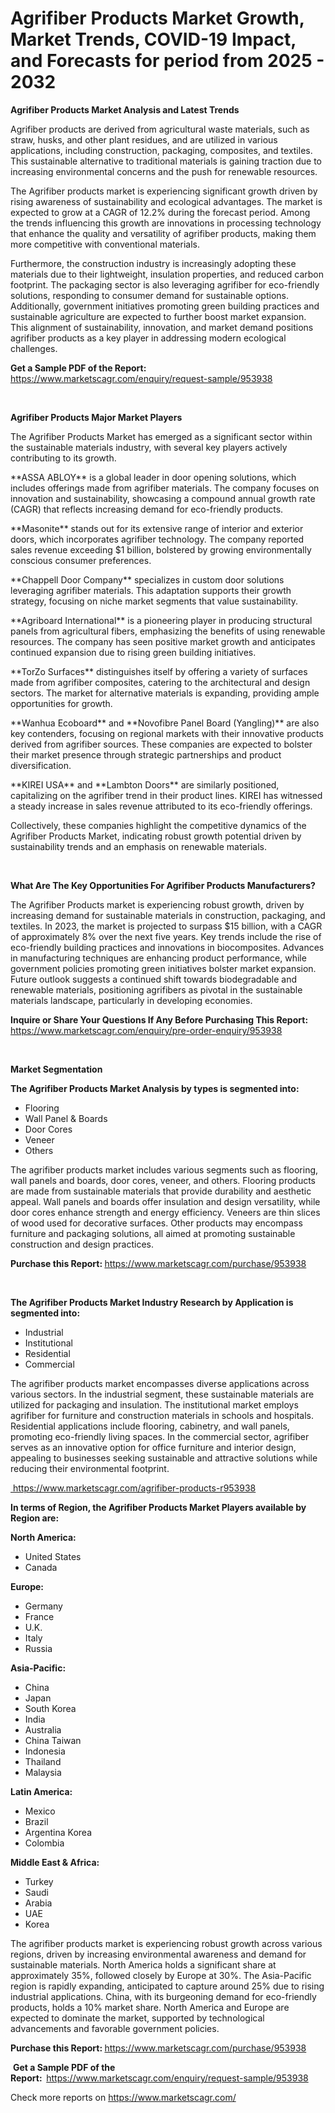 <p><h1>Agrifiber Products Market Growth, Market Trends, COVID-19 Impact, and Forecasts for period from 2025 - 2032</h1></p><p><strong>Agrifiber Products Market Analysis and Latest Trends</strong></p>
<p><p>Agrifiber products are derived from agricultural waste materials, such as straw, husks, and other plant residues, and are utilized in various applications, including construction, packaging, composites, and textiles. This sustainable alternative to traditional materials is gaining traction due to increasing environmental concerns and the push for renewable resources.</p><p>The Agrifiber products market is experiencing significant growth driven by rising awareness of sustainability and ecological advantages. The market is expected to grow at a CAGR of 12.2% during the forecast period. Among the trends influencing this growth are innovations in processing technology that enhance the quality and versatility of agrifiber products, making them more competitive with conventional materials.</p><p>Furthermore, the construction industry is increasingly adopting these materials due to their lightweight, insulation properties, and reduced carbon footprint. The packaging sector is also leveraging agrifiber for eco-friendly solutions, responding to consumer demand for sustainable options. Additionally, government initiatives promoting green building practices and sustainable agriculture are expected to further boost market expansion. This alignment of sustainability, innovation, and market demand positions agrifiber products as a key player in addressing modern ecological challenges.</p></p>
<p><strong>Get a Sample PDF of the Report:&nbsp;</strong> <a href="https://www.marketscagr.com/enquiry/request-sample/953938?utm_campaign=2465&utm_medium=2&utm_source=Github&utm_content=ia&utm_term=07032025&utm_id=agrifiber-products">https://www.marketscagr.com/enquiry/request-sample/953938</a></p>
<p>&nbsp;</p>
<p><strong>Agrifiber Products Major Market Players</strong></p>
<p><p>The Agrifiber Products Market has emerged as a significant sector within the sustainable materials industry, with several key players actively contributing to its growth. </p><p>**ASSA ABLOY** is a global leader in door opening solutions, which includes offerings made from agrifiber materials. The company focuses on innovation and sustainability, showcasing a compound annual growth rate (CAGR) that reflects increasing demand for eco-friendly products.</p><p>**Masonite** stands out for its extensive range of interior and exterior doors, which incorporates agrifiber technology. The company reported sales revenue exceeding $1 billion, bolstered by growing environmentally conscious consumer preferences.</p><p>**Chappell Door Company** specializes in custom door solutions leveraging agrifiber materials. This adaptation supports their growth strategy, focusing on niche market segments that value sustainability.</p><p>**Agriboard International** is a pioneering player in producing structural panels from agricultural fibers, emphasizing the benefits of using renewable resources. The company has seen positive market growth and anticipates continued expansion due to rising green building initiatives.</p><p>**TorZo Surfaces** distinguishes itself by offering a variety of surfaces made from agrifiber composites, catering to the architectural and design sectors. The market for alternative materials is expanding, providing ample opportunities for growth.</p><p>**Wanhua Ecoboard** and **Novofibre Panel Board (Yangling)** are also key contenders, focusing on regional markets with their innovative products derived from agrifiber sources. These companies are expected to bolster their market presence through strategic partnerships and product diversification.</p><p>**KIREI USA** and **Lambton Doors** are similarly positioned, capitalizing on the agrifiber trend in their product lines. KIREI has witnessed a steady increase in sales revenue attributed to its eco-friendly offerings.</p><p>Collectively, these companies highlight the competitive dynamics of the Agrifiber Products Market, indicating robust growth potential driven by sustainability trends and an emphasis on renewable materials.</p></p>
<p>&nbsp;</p>
<p><strong>What Are The Key Opportunities For Agrifiber Products Manufacturers?</strong></p>
<p><p>The Agrifiber Products market is experiencing robust growth, driven by increasing demand for sustainable materials in construction, packaging, and textiles. In 2023, the market is projected to surpass $15 billion, with a CAGR of approximately 8% over the next five years. Key trends include the rise of eco-friendly building practices and innovations in biocomposites. Advances in manufacturing techniques are enhancing product performance, while government policies promoting green initiatives bolster market expansion. Future outlook suggests a continued shift towards biodegradable and renewable materials, positioning agrifibers as pivotal in the sustainable materials landscape, particularly in developing economies.</p></p>
<p><strong>Inquire or Share Your Questions If Any Before Purchasing This Report:</strong> <a href="https://www.marketscagr.com/enquiry/pre-order-enquiry/953938?utm_campaign=2465&utm_medium=2&utm_source=Github&utm_content=ia&utm_term=07032025&utm_id=agrifiber-products">https://www.marketscagr.com/enquiry/pre-order-enquiry/953938</a></p>
<p>&nbsp;</p>
<p><strong>Market Segmentation</strong></p>
<p><strong>The Agrifiber Products Market Analysis by types is segmented into:</strong></p>
<p><ul><li>Flooring</li><li>Wall Panel & Boards</li><li>Door Cores</li><li>Veneer</li><li>Others</li></ul></p>
<p><p>The agrifiber products market includes various segments such as flooring, wall panels and boards, door cores, veneer, and others. Flooring products are made from sustainable materials that provide durability and aesthetic appeal. Wall panels and boards offer insulation and design versatility, while door cores enhance strength and energy efficiency. Veneers are thin slices of wood used for decorative surfaces. Other products may encompass furniture and packaging solutions, all aimed at promoting sustainable construction and design practices.</p></p>
<p><strong>Purchase this Report:&nbsp;</strong><a href="https://www.marketscagr.com/purchase/953938?utm_campaign=2465&utm_medium=2&utm_source=Github&utm_content=ia&utm_term=07032025&utm_id=agrifiber-products">https://www.marketscagr.com/purchase/953938</a></p>
<p>&nbsp;</p>
<p><strong>The Agrifiber Products Market Industry Research by Application is segmented into:</strong></p>
<p><ul><li>Industrial</li><li>Institutional</li><li>Residential</li><li>Commercial</li></ul></p>
<p><p>The agrifiber products market encompasses diverse applications across various sectors. In the industrial segment, these sustainable materials are utilized for packaging and insulation. The institutional market employs agrifiber for furniture and construction materials in schools and hospitals. Residential applications include flooring, cabinetry, and wall panels, promoting eco-friendly living spaces. In the commercial sector, agrifiber serves as an innovative option for office furniture and interior design, appealing to businesses seeking sustainable and attractive solutions while reducing their environmental footprint.</p></p>
<p><a href="https://www.marketscagr.com/agrifiber-products-r953938?utm_campaign=2465&utm_medium=2&utm_source=Github&utm_content=ia&utm_term=07032025&utm_id=agrifiber-products">&nbsp;https://www.marketscagr.com/agrifiber-products-r953938</a></p>
<p><strong>In terms of Region, the Agrifiber Products Market Players available by Region are:</strong></p>
<p>
    <p> <strong> North America: </strong>
        <ul>
            <li>United States</li>
            <li>Canada</li>
        </ul>
        </p> 
    <p> <strong> Europe: </strong>
        <ul>
            <li>Germany</li>
            <li>France</li>
            <li>U.K.</li>
            <li>Italy</li>
            <li>Russia</li>
        </ul>
        </p> 
    <p> <strong> Asia-Pacific: </strong>
        <ul>
            <li>China</li>
            <li>Japan</li>
            <li>South Korea</li>
            <li>India</li>
            <li>Australia</li>
            <li>China Taiwan</li>
            <li>Indonesia</li>
            <li>Thailand</li>
            <li>Malaysia</li>
        </ul>
        </p> 
    <p> <strong> Latin America: </strong>
        <ul>
            <li>Mexico</li>
            <li>Brazil</li>
            <li>Argentina Korea</li>
            <li>Colombia</li>
        </ul>
        </p> 
    <p> <strong> Middle East & Africa: </strong>
        <ul>
            <li>Turkey</li>
            <li>Saudi</li>
            <li>Arabia</li>
            <li>UAE</li>
            <li>Korea</li>
        </ul>
    </p>
    </p>
<p><p>The agrifiber products market is experiencing robust growth across various regions, driven by increasing environmental awareness and demand for sustainable materials. North America holds a significant share at approximately 35%, followed closely by Europe at 30%. The Asia-Pacific region is rapidly expanding, anticipated to capture around 25% due to rising industrial applications. China, with its burgeoning demand for eco-friendly products, holds a 10% market share. North America and Europe are expected to dominate the market, supported by technological advancements and favorable government policies.</p></p>
<p><strong>Purchase this Report: </strong><a href="https://www.marketscagr.com/purchase/953938?utm_campaign=2465&utm_medium=2&utm_source=Github&utm_content=ia&utm_term=07032025&utm_id=agrifiber-products">https://www.marketscagr.com/purchase/953938</a></p>
<p>&nbsp;<strong>Get a Sample PDF of the Report:&nbsp;&nbsp;</strong><a href="https://www.marketscagr.com/enquiry/request-sample/953938?utm_campaign=2465&utm_medium=2&utm_source=Github&utm_content=ia&utm_term=07032025&utm_id=agrifiber-products">https://www.marketscagr.com/enquiry/request-sample/953938</a></p>
<p><strong></strong></p>
<p>Check more reports on <a href="https://www.marketscagr.com/?utm_campaign=2465&utm_medium=2&utm_source=Github&utm_content=ia&utm_term=07032025&utm_id=agrifiber-products">https://www.marketscagr.com/</a></p>